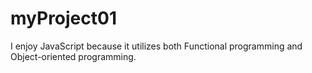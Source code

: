 # myProject01
I enjoy JavaScript because it utilizes both Functional programming and Object-oriented programming.
